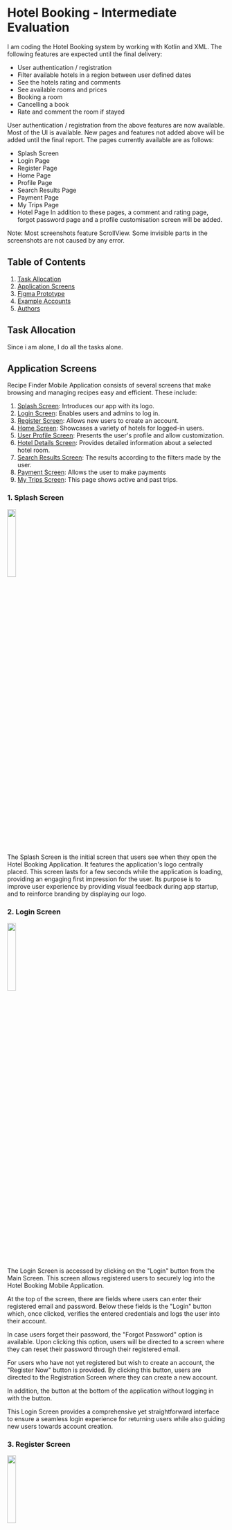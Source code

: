 # Hotel Booking - Intermediate Evaluation
I am coding the Hotel Booking system by working with Kotlin and XML. The following features are expected until the final delivery:
-	User authentication / registration
-	Filter available hotels in a region between user defined dates
-	See the hotels rating and comments
-	See available rooms and prices
-	Booking a room
-	Cancelling a book
-	Rate and comment the room if stayed

User authentication / registration from the above features are now available. Most of the UI is available. New pages and features not added above will be added until the final report. The pages currently available are as follows:
-	Splash Screen
-	Login Page
-	Register Page
-	Home Page
-	Profile Page
-	Search Results Page
-	Payment Page
-	My Trips Page
-	Hotel Page
In addition to these pages, a comment and rating page, forgot password page and a profile customisation screen will be added.

 Note: Most screenshots feature ScrollView. Some invisible parts in the screenshots are not caused by any error.
## Table of Contents  
1. [Task Allocation](#task-allocation)
2. [Application Screens](#application-screens)  
2. [Figma Prototype](#figma-prototype)  
3. [Example Accounts](#example-accounts)  
4. [Authors](#authors)

## Task Allocation
Since i am alone, I do all the tasks alone.

## Application Screens
Recipe Finder Mobile Application consists of several screens that make browsing and managing recipes easy and efficient. These include:

01. [Splash Screen](#1-splash-screen): Introduces our app with its logo.  
02. [Login Screen](#2-login-screen): Enables users and admins to log in.
03. [Register Screen](#3-register-screen): Allows new users to create an account.
04. [Home Screen](#4-home-screen): Showcases a variety of hotels for logged-in users.
05. [User Profile Screen](#5-user-profile-screen): Presents the user's profile and allow customization.
06. [Hotel Details Screen](#6-hotel-details-screen): Provides detailed information about a selected hotel room.
07. [Search Results Screen](#7-search-results-screen): The results according to the filters made by the user.
08. [Payment Screen](#8-payment-screen): Allows the user to make payments
09. [My Trips Screen](#9-my-trips-screen): This page shows active and past trips.

### 1. Splash Screen
<p width="100%"><img width="20%" src="https://github.com/akdenizcse/cse-234-term-project-cse234_hotelbooking/assets/128632450/a2b84c86-171f-4236-9a1b-05a916e912f9"></p>  
The Splash Screen is the initial screen that users see when they open the Hotel Booking Application. It features the application's logo centrally placed. This screen lasts for a few seconds while the application is loading, providing an engaging first impression for the user. Its purpose is to improve user experience by providing visual feedback during app startup, and to reinforce branding by displaying our logo.  

### 2. Login Screen
<p width="100%"><img width="20%" src="https://github.com/akdenizcse/cse-234-term-project-cse234_hotelbooking/assets/128632450/cda7ae93-e821-419d-b796-95fe08b42be7"></p>  
The Login Screen is accessed by clicking on the "Login" button from the Main Screen. This screen allows registered users to securely log into the Hotel Booking Mobile Application.

At the top of the screen, there are fields where users can enter their registered email and password. Below these fields is the "Login" button which, once clicked, verifies the entered credentials and logs the user into their account.

In case users forget their password, the "Forgot Password" option is available. Upon clicking this option, users will be directed to a screen where they can reset their password through their registered email.

For users who have not yet registered but wish to create an account, the "Register Now" button is provided. By clicking this button, users are directed to the Registration Screen where they can create a new account.

In addition, the button at the bottom of the application without logging in with the button.

This Login Screen provides a comprehensive yet straightforward interface to ensure a seamless login experience for returning users while also guiding new users towards account creation.    

### 3. Register Screen
<p width="100%"><img width="20%" src="https://github.com/akdenizcse/cse-234-term-project-cse234_hotelbooking/assets/128632450/0c83f51d-ec36-455d-8a94-7f9bc0cdc550"></p> 
The Register Screen, accessible from the Login Screen, is where users create a new account for the Hotel Bookign Mobile Application. It includes fields for entering a name, a valid email address, and a secure password. After providing this information and clicking the "Register" button, the system will verify the details, create the account, and redirect the user to the Login Screen. The purpose of this screen is to ensure a simple and efficient sign-up process for new users.

### 4. Home Screen
<p width="100%"><img width="20%" src="https://github.com/akdenizcse/cse-234-term-project-cse234_hotelbooking/assets/128632450/12000c62-6a3d-4b31-99de-f875a67d93a0"></p> 
Users can start making hotel bookings using the home page. Users can select the place they want to go by using the search bar on this screen. The date selection fields where users can select the check-in and check-out dates are below this search bar. After entering the required information, users can start the search process by clicking the ‘Search’ button. In addition, there is a ‘Popular Markets’ section at the bottom of the screen with basic information and small photos of popular hotels. The names and prices of the hotels can also be found in this section.

### 5. User Profile Screen  
<p width="100%"><img width="20%" src="https://github.com/akdenizcse/cse-234-term-project-cse234_hotelbooking/assets/128632450/f9c30e55-645d-40fc-87b5-adeed829aebe"></p> 
The User Profile Screen is accessible by clicking on the profile picture located in the bottom right corner of the Home Screen. This screen showcases detailed user information and a list of the user's information.

At the top of the screen, you'll find the user's profile picture and name. This section offers a personalized overview of the user's account.

Below this information, a list of the user's informaitons is displayed.

Users can also log out of their accounts with the ‘Log Out’ button at the bottom of the page.

The User Profile Screen is designed to offer users a personalized space within the Hotel Booking Mobile Application. It allows users to quickly access their information and provides a customization.

### 6. Hotel Details Screen  
<p width="100%"><img width="20%" src="https://github.com/akdenizcse/cse-234-term-project-cse234_hotelbooking/assets/128632450/4a8d7a9b-21eb-46a3-9a9c-4173743afa48"></p> 
You can find all information on the main page of the selected hotel. This page contains the name of the hotel, its location and a comprehensive description. The prices of the hotel are also displayed on this screen. After learning more about the hotel, users can make their reservation by clicking the ‘Book Now’ button at the bottom of the page.
In future updates, reviews for the hotel will also be displayed. This will provide a transparent and reliable booking opportunity for the user.

### 7. Search Results Screen  
<p width="100%"><img width="20%" src="https://github.com/akdenizcse/cse-234-term-project-cse234_hotelbooking/assets/128632450/c088640a-c68f-4d76-8931-c40a68619e9a"></p> 
Users can view search results and filter hotels. On this page, users can find a number of options to sort and filter the search results and change the view settings. The list of hotels includes the picture, name, rating and price of each hotel. They can get more information by clicking on the hotel name in this list.

### 8. Payment Screen  
<p width="100%"><img width="20%" src="https://github.com/akdenizcse/cse-234-term-project-cse234_hotelbooking/assets/128632450/487e9292-e18d-48cb-9de5-18de4e0eca09"></p> 
Users are redirected to the payment page to complete their booking. Users can fill in their credit card details on this page. After entering the card number, name, expiry date and CVV number, the user can complete the payment process by clicking the ‘Pay Now’ button. Thanks to this process, users can complete their bookings securely.

### 9. My Trips Screen  
<p width="100%"><img width="20%" src="https://github.com/akdenizcse/cse-234-term-project-cse234_hotelbooking/assets/128632450/dbcaefe7-d3c8-4fde-a943-3b5260cd7abc"></p> 
Users can track their current and past bookings on the My Trips page. On this screen, past and active bookings are shown separately. The name of the hotel, reservation dates and a ‘Cancel’ button to cancel the reservation are located in the active reservation section. In the past bookings section, users can find a ‘Rate/Comment’ button to rate and comment on the hotels they have stayed at.

## Figma

### Template Design
<p align="left" width="100%">
  <img width="80%" src="https://github.com/akdenizcse/cse-234-term-project-cse234_hotelbooking/assets/128632450/8f32183e-c8a2-4f55-83d5-0336bda23ea8">
</p>


### Figma Prototype
[Prototype of Hotel Booking App](https://www.figma.com/proto/74UEYrOmCHKWYumQRQpVLf/Hotel-Booking?node-id=0-1&t=e5dS1maIqb1FxyyO-0&scaling=min-zoom&page-id=0%3A1&starting-point-node-id=1%3A185)

### Figma Design
[Design of Hotel Booking App](https://www.figma.com/design/74UEYrOmCHKWYumQRQpVLf/Hotel-Booking?node-id=0%3A1&t=0JRMpkxIaXyo4geT-1)


## Example Accounts

### User 
   - Email: test@gmail.com  
   - Password: test123

## Authors
Tahir Emre Semiz - 20200808058 - Piko59
